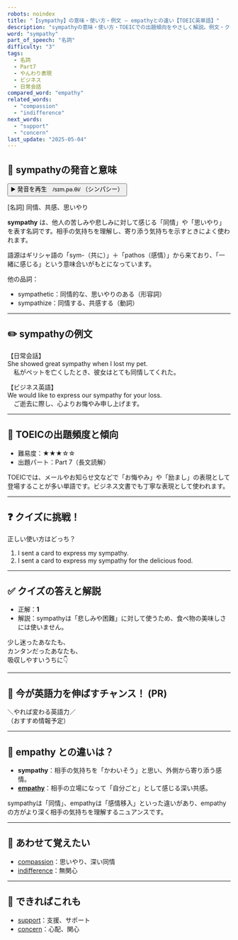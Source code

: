 ```yaml
---
robots: noindex
title: "【sympathy】の意味・使い方・例文 ― empathyとの違い【TOEIC英単語】"
description: "sympathyの意味・使い方・TOEICでの出題傾向をやさしく解説。例文・クイズ付きでempathyとの違いもわかりやすく学べます。"
word: "sympathy"
part_of_speech: "名詞"
difficulty: "3"
tags:
  - 名詞
  - Part7
  - やんわり表現
  - ビジネス
  - 日常会話
compared_word: "empathy"
related_words:
  - "compassion"
  - "indifference"
next_words:
  - "support"
  - "concern"
last_update: "2025-05-04"
---
```


## 🔰 sympathyの発音と意味

<button class="play-audio" onclick="playTTS('sympathy')">
  <span class="play-audio-main">
    ▶️ 発音を再生　/sɪm.pə.θi/
  </span>
  <span class="play-audio-sub">
    （シンパシー）
  </span>
</button>

[名詞] 同情、共感、思いやり

**sympathy** は、他人の苦しみや悲しみに対して感じる「同情」や「思いやり」を表す名詞です。相手の気持ちを理解し、寄り添う気持ちを示すときによく使われます。

語源はギリシャ語の「sym-（共に）」＋「pathos（感情）」から来ており、「一緒に感じる」という意味合いがもとになっています。

他の品詞：  
- sympathetic：同情的な、思いやりのある（形容詞）
- sympathize：同情する、共感する（動詞）

---

## ✏️ sympathyの例文

【日常会話】  
She showed great sympathy when I lost my pet.  
　私がペットを亡くしたとき、彼女はとても同情してくれた。

【ビジネス英語】  
We would like to express our sympathy for your loss.  
　ご逝去に際し、心よりお悔やみ申し上げます。

---

## 🎯 TOEICの出題頻度と傾向

- 難易度：★★★☆☆
- 出題パート：Part 7（長文読解）

TOEICでは、メールやお知らせ文などで「お悔やみ」や「励まし」の表現として登場することが多い単語です。ビジネス文書でも丁寧な表現として使われます。

---

## ❓ クイズに挑戦！

正しい使い方はどっち？

1. I sent a card to express my sympathy.  
2. I sent a card to express my sympathy for the delicious food.

---

## ✅ クイズの答えと解説

- 正解：**1**
- 解説：sympathyは「悲しみや困難」に対して使うため、食べ物の美味しさには使いません。

少し迷ったあなたも、  
カンタンだったあなたも、  
吸収しやすいうちに👇️

---

## 🚀 今が英語力を伸ばすチャンス！ (PR)

<div class="info-center">
＼やれば変わる英語力／<br>  
（おすすめ情報予定）
</div>

---

## 🤔  empathy との違いは？

- **sympathy**：相手の気持ちを「かわいそう」と思い、外側から寄り添う感情。
- **[empathy](/empathy)**：相手の立場になって「自分ごと」として感じる深い共感。

sympathyは「同情」、empathyは「感情移入」といった違いがあり、empathyの方がより深く相手の気持ちを理解するニュアンスです。

---

## 🧩 あわせて覚えたい

- [compassion](/compassion)：思いやり、深い同情
- [indifference](/indifference)：無関心

---

## 📖 できればこれも

- [support](/support)：支援、サポート
- [concern](/concern)：心配、関心

<!-- cvid: aid41_bid28 -->
